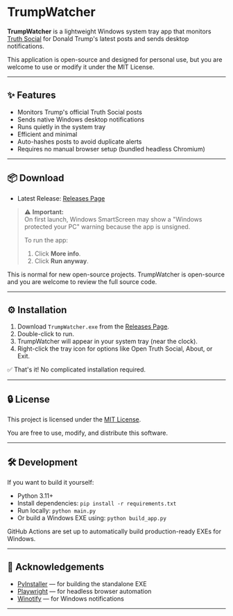 # TrumpWatcher

**TrumpWatcher** is a lightweight Windows system tray app that monitors [Truth Social](https://truthsocial.com/) for Donald Trump's latest posts and sends desktop notifications.

This application is open-source and designed for personal use, but you are welcome to use or modify it under the MIT License.

---

## ✨ Features

- Monitors Trump's official Truth Social posts
- Sends native Windows desktop notifications
- Runs quietly in the system tray
- Efficient and minimal
- Auto-hashes posts to avoid duplicate alerts
- Requires no manual browser setup (bundled headless Chromium)

---

## 📦 Download

- Latest Release: [Releases Page](https://github.com/Crinklebine/trump_watcher/releases)

> ⚠️ **Important:**  
> On first launch, Windows SmartScreen may show a "Windows protected your PC" warning because the app is unsigned.  
> 
> To run the app:
> 1. Click **More info**.
> 2. Click **Run anyway**.

This is normal for new open-source projects. TrumpWatcher is open-source and you are welcome to review the full source code.

---

## ⚙️ Installation

1. Download `TrumpWatcher.exe` from the [Releases Page](https://github.com/Crinklebine/trump_watcher/releases).
2. Double-click to run.
3. TrumpWatcher will appear in your system tray (near the clock).
4. Right-click the tray icon for options like Open Truth Social, About, or Exit.

✅ That's it! No complicated installation required.

---

## 🔒 License

This project is licensed under the [MIT License](LICENSE).

You are free to use, modify, and distribute this software.

---

## 🛠️ Development

If you want to build it yourself:

- Python 3.11+
- Install dependencies: `pip install -r requirements.txt`
- Run locally: `python main.py`
- Or build a Windows EXE using: `python build_app.py`

GitHub Actions are set up to automatically build production-ready EXEs for Windows.

---

## 🙏 Acknowledgements

- [PyInstaller](https://www.pyinstaller.org/) — for building the standalone EXE
- [Playwright](https://playwright.dev/) — for headless browser automation
- [Winotify](https://github.com/kaustubhgupta/winotify) — for Windows notifications

---
